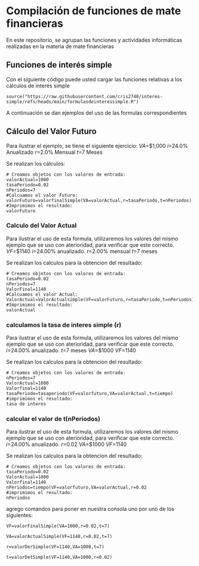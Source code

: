 # Compilación de funciones de mate financieras

En este repositorio, se agrupan las funciones y actividades informáticas realizadas en la materia de mate financieras

## Funciones de interés simple

Con el siguiente código puede usted cargar las funciones relativas a los cálculos de interés simple

```{r}
source("https://raw.githubusercontent.com/cris2740/interes-simple/refs/heads/main/formulasdeinteressimple.R")
```
A continuación se dan ejemplos del uso de las formulas correspondientes

## Cálculo del Valor Futuro

Para ilustrar el ejemplo, se tiene el siguiente ejercicio:
$VA$=$1,000
$i$=24.0% Anualizado
$r$=2.0% Mensual
$t$=7 Meses

Se realizan los cálculos:
```{r}
# Creamos objetos con los valores de entrada:
valorActual=1000
tasaPeriodo=0.02
nPeriodos=7
#Calcuamos el valor Futuro:
valorFuturo=valorfinalSimple(VA=valorActual,r=tasaPeriodo,t=nPeriodos)
#Imprimimos el resultado:
valorFuturo
```
### Calculo del Valor Actual

Para ilustrar el uso de esta formula, utilizaremos los valores del mismo ejemplo que se uso con aterioridad, para verificar que este correcto.
$VF$=$1140
$i$=24.00% anualizado.
$r$=2.00% mensual
$t$=7 meses

Se realizan los calculos para la obtencion del resultado:
```{r}
# Creamos objetos con los valores de entrada:
tasaPeriodo=0.02
nPeriodos=7
ValorFinal=1140
#Calcuamos el valor Actual:
ValorActual=ValorActualsimple(VF=valorFuturo,r=tasaPeriodo,t=nPeriodos)
#Imprimimos el resultado:
valorActual
```
### calculamos la tasa de interes simple (r)

Para ilustrar el uso de esta formula, utilizaremos los valores del mismo ejemplo que se uso con aterioridad, para verificar que este correcto.
$i$=24.00% anualizado.
$t$=7 meses
$VA$=$1000
$VF$=1140

Se realizan los calculos para la obtencion del resultado:
```{r}
# Creamos objetos con los valores de entrada:
nPeriodos=7
ValorActual=1000
Valorfinal=1140
tasaPeriodo=tasaperiodo(VF=valorfuturo,VA=valorActual,t=tiempo)
#imprimimos el resultado:
tasa de interes
```
### calcular el valor de t(nPeriodos)
Para ilustrar el uso de esta formula, utilizaremos los valores del mismo ejemplo que se uso con aterioridad, para verificar que este correcto.
$i$=24.00% anualizado.
$r$=0.02 
$VA$=$1000
$VF$=1140

Se realizan los calculos para la obtencion del resultado:
```{r}
# Creamos objetos con los valores de entrada:
tasaPeriodo=0.02
ValorActual=1000
Valorfinal=1140
nPeriodos=tiempo(VF=valorfuturo,VA=valorActual,r=0.02
#imprimimos el resultado:
nPeriodos
```
agrego comandos para poner en nuestra consola uno por uno de los siguientes:

```
VF=valorFinalSimple(VA=1000,r=0.02,t=7)
```
```
VA=valorActualSimple(VF=1140,r=0.02,t=7)
```
```
r=valorDerSimple(VF=1140,VA=1000,t=7)
```
```
t=valorDetSimple(VF=1140,VA=1000,r=0.02)
```
